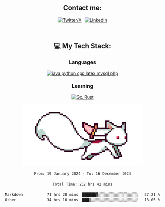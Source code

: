 

<div align="center">

## Contact me:

[![Twitter/X](https://skillicons.dev/icons?i=twitter)](https://twitter.com/erikskopp) &nbsp;
[![LinkedIn](https://skillicons.dev/icons?i=linkedin)](www.linkedin.com/in/erik-skopp) 

<div align="center">
<br>

## 💻 My Tech Stack:

### Languages

[![java python cpp latex mysql php](https://skillicons.dev/icons?i=java,python,cpp,latex,mysql,php)](https://skillicons.dev)

### Learning

[![Go, Rust](https://skillicons.dev/icons?i=go,rust)](https://skillicons.dev)

<center>

<img src="kyubey.gif" alt="Alt-Text" title="" >

</center>


<!--START_SECTION:waka-->

```txt
From: 19 January 2024 - To: 16 December 2024

Total Time: 262 hrs 42 mins

Markdown           71 hrs 28 mins  ██████▓░░░░░░░░░░░░░░░░░░   27.21 %
Other              34 hrs 16 mins  ███▒░░░░░░░░░░░░░░░░░░░░░   13.05 %
```

<!--END_SECTION:waka-->
